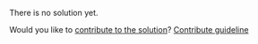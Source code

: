 
There is no solution yet.

Would you like to [contribute to the solution](https://github.com/BFEdev/BFE.dev-solutions/blob/main/question/how-to-implement-pagination-in-front-end_en.md)? [Contribute guideline](https://github.com/BFEdev/BFE.dev-solutions#how-to-contribute)

